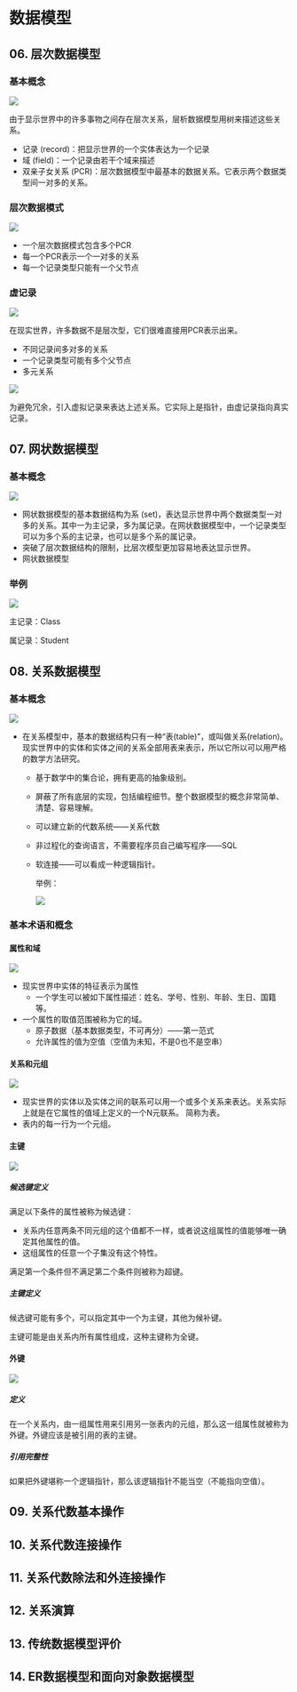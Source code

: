 # 数据模型

## 06. 层次数据模型

### 基本概念

![](https://cdn.jsdelivr.net/gh/ouy0328/note_picture/img/20221220151915.png)

由于显示世界中的许多事物之间存在层次关系，层析数据模型用树来描述这些关系。

- 记录 (record)：把显示世界的一个实体表达为一个记录
- 域 (field)：一个记录由若干个域来描述
- 双亲子女关系 (PCR)：层次数据模型中最基本的数据关系。它表示两个数据类型间一对多的关系。

### 层次数据模式

![](https://cdn.jsdelivr.net/gh/ouy0328/note_picture/img/20221220154346.png)

- 一个层次数据模式包含多个PCR
- 每一个PCR表示一个一对多的关系
- 每一个记录类型只能有一个父节点

### 虚记录

![](https://cdn.jsdelivr.net/gh/ouy0328/note_picture/img/20221220160454.png)

在现实世界，许多数据不是层次型，它们很难直接用PCR表示出来。

- 不同记录间多对多的关系
- 一个记录类型可能有多个父节点
- 多元关系

![](https://cdn.jsdelivr.net/gh/ouy0328/note_picture/img/20221220162120.png)

为避免冗余，引入虚拟记录来表达上述关系。它实际上是指针，由虚记录指向真实记录。

## 07. 网状数据模型

### 基本概念

![](https://cdn.jsdelivr.net/gh/ouy0328/note_picture/img/20230103155253.png)

- 网状数据模型的基本数据结构为系 (set)，表达显示世界中两个数据类型一对多的关系。其中一为主记录，多为属记录。在网状数据模型中，一个记录类型可以为多个系的主记录，也可以是多个系的属记录。
- 突破了层次数据结构的限制，比层次模型更加容易地表达显示世界。
- 网状数据模型

### 举例

![](https://cdn.jsdelivr.net/gh/ouy0328/note_picture/img/20230103160002.png)

主记录：Class

属记录：Student

## 08. 关系数据模型
### 基本概念

![](https://cdn.jsdelivr.net/gh/ouy0328/database_note/img/20230207152031.png)
- 在关系模型中，基本的数据结构只有一种“表(table)”，或叫做关系(relation)。现实世界中的实体和实体之间的关系全部用表来表示，所以它所以可以用严格的数学方法研究。
  - 基于数学中的集合论，拥有更高的抽象级别。
  
  - 屏蔽了所有底层的实现，包括编程细节。整个数据模型的概念非常简单、清楚、容易理解。
  
  - 可以建立新的代数系统——关系代数
  
  - 非过程化的查询语言，不需要程序员自己编写程序——SQL
  
  - 软连接——可以看成一种逻辑指针。
  
    举例：
  
    ![](https://cdn.jsdelivr.net/gh/ouy0328/database_note/img/20230207154443.png)

### 基本术语和概念

#### 属性和域

![](https://cdn.jsdelivr.net/gh/ouy0328/database_note/img/20230207155854.png)
- 现实世界中实体的特征表示为属性
  - 一个学生可以被如下属性描述：姓名、学号、性别、年龄、生日、国籍等。
- 一个属性的取值范围被称为它的域。
  - 原子数据（基本数据类型，不可再分）——第一范式
  - 允许属性的值为空值（空值为未知，不是0也不是空串）
#### 关系和元组
![](https://cdn.jsdelivr.net/gh/ouy0328/database_note/img/20230207162647.png)
- 现实世界的实体以及实体之间的联系可以用一个或多个关系来表达。关系实际上就是在它属性的值域上定义的一个N元联系。 简称为表。
- 表内的每一行为一个元组。

#### 主键

![](https://cdn.jsdelivr.net/gh/ouy0328/database_note/img/20230208142711.png)

##### 候选键定义

满足以下条件的属性被称为候选键：

- 关系内任意两条不同元组的这个值都不一样，或者说这组属性的值能够唯一确定其他属性的值。
- 这组属性的任意一个子集没有这个特性。

满足第一个条件但不满足第二个条件则被称为超键。

##### 主键定义

候选键可能有多个，可以指定其中一个为主键，其他为候补键。

主键可能是由关系内所有属性组成，这种主键称为全键。

#### 外键

![](https://cdn.jsdelivr.net/gh/ouy0328/database_note/img/20230208152104.png)

##### 定义

在一个关系内，由一组属性用来引用另一张表内的元组，那么这一组属性就被称为外键。外键应该是被引用的表的主键。

##### 引用完整性

如果把外键堪称一个逻辑指针，那么该逻辑指针不能当空（不能指向空值）。

## 09. 关系代数基本操作

## 10. 关系代数连接操作

## 11. 关系代数除法和外连接操作

## 12. 关系演算

## 13. 传统数据模型评价

## 14. ER数据模型和面向对象数据模型